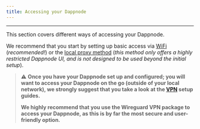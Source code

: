 ```yaml
---
title: Accessing your Dappnode
---
```

---
This section covers different ways of accessing your Dappnode.  

We recommend that you start by setting up basic access via [WiFi](wifi) (_recommended!_) or the [local proxy method](local) (_this method only offers a highly restricted Dappnode UI, and is not designed to be used beyond the initial setup_). 

> :warning: **Once you have your Dappnode set up and configured; you will want to access your Dappnode on the go (outside of your local network), we strongly suggest that you take a look at the [VPN](vpn) setup guides.** 
>
> **We highly recommend that you use the Wireguard VPN package to access your Dappnode, as this is by far the most secure and user-friendly option.**
